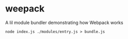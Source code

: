 # weepack

A lil module bundler demonstrating how Webpack works

```
node index.js ./modules/entry.js > bundle.js
```
